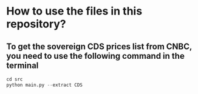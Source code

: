 # How to use the files in this repository?

## To get the sovereign CDS prices list from CNBC, you need to use the following command in the terminal

```python
cd src
python main.py --extract CDS
